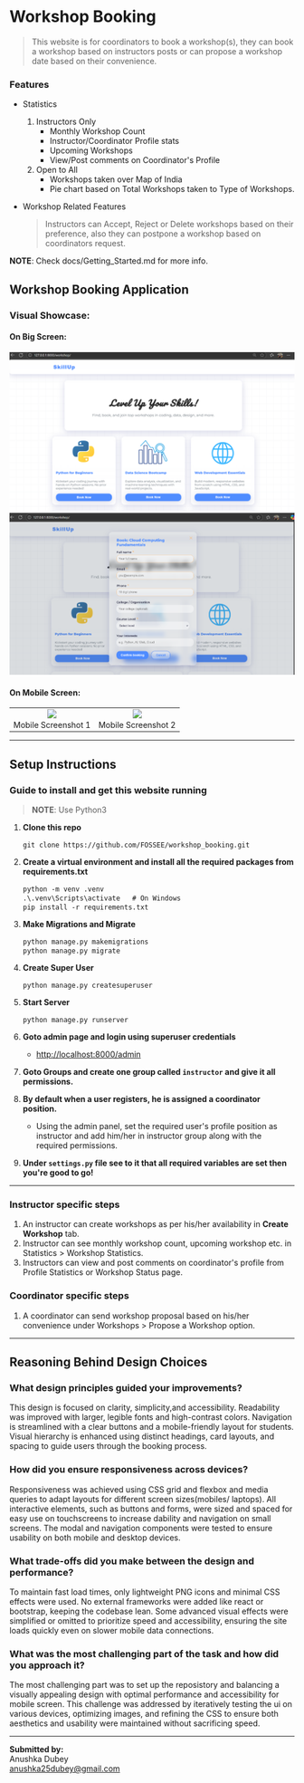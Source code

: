 # **Workshop Booking**

> This website is for coordinators to book a workshop(s), they can book a workshop based on instructors posts or can propose a workshop date based on their convenience.


### Features
* Statistics
    1. Instructors Only
        * Monthly Workshop Count
        * Instructor/Coordinator Profile stats
        * Upcoming Workshops
        * View/Post comments on Coordinator's Profile
    2. Open to All
        * Workshops taken over Map of India
        * Pie chart based on Total Workshops taken to Type of Workshops.

* Workshop Related Features
    > Instructors can Accept, Reject or Delete workshops based on their preference, also they can postpone a workshop based on coordinators request.

__NOTE__: Check docs/Getting_Started.md for more info.

## Workshop Booking Application

### Visual Showcase:

#### On Big Screen:
![image](/screenshots/image.png)
![image](/screenshots/image-2.png)

#### On Mobile Screen:
<table>
  <tr>
    <td align="center"><img src="docs/mobile1.png" width="250"><br>Mobile Screenshot 1</td>
    <td align="center"><img src="docs/mobile2.png" width="250"><br>Mobile Screenshot 2</td>
  </tr>
</table>

---

## Setup Instructions

### Guide to install and get this website running

> __NOTE__: Use Python3 

1. **Clone this repo**
    ```
    git clone https://github.com/FOSSEE/workshop_booking.git
    ```

2. **Create a virtual environment and install all the required packages from requirements.txt**
    ```
    python -m venv .venv
    .\.venv\Scripts\activate   # On Windows
    pip install -r requirements.txt
    ```

3. **Make Migrations and Migrate**
    ```
    python manage.py makemigrations
    python manage.py migrate
    ```

4. **Create Super User**
    ```
    python manage.py createsuperuser
    ```

5. **Start Server**
    ```
    python manage.py runserver
    ```

6. **Goto admin page and login using superuser credentials**
    - [http://localhost:8000/admin](http://localhost:8000/admin)

7. **Goto Groups and create one group called `instructor` and give it all permissions.**

8. **By default when a user registers, he is assigned a coordinator position.**
    - Using the admin panel, set the required user's profile position as instructor and add him/her in instructor group along with the required permissions.

9. **Under `settings.py` file see to it that all required variables are set then you're good to go!**

---

### Instructor specific steps

1. An instructor can create workshops as per his/her availability in **Create Workshop** tab.
2. Instructor can see monthly workshop count, upcoming workshop etc. in Statistics > Workshop Statistics.
3. Instructors can view and post comments on coordinator's profile from Profile Statistics or Workshop Status page.

### Coordinator specific steps

1. A coordinator can send workshop proposal based on his/her convenience under Workshops > Propose a Workshop option.

---

## Reasoning Behind Design Choices

### What design principles guided your improvements?
This design is focused on clarity, simplicity,and accessibility. Readability was improved with larger, legible fonts and high-contrast colors. Navigation is streamlined with a clear buttons and a mobile-friendly layout for students. Visual hierarchy is enhanced using distinct headings, card layouts, and spacing to guide users through the booking process.

### How did you ensure responsiveness across devices?
Responsiveness was achieved using CSS grid and flexbox and media queries to adapt layouts for different screen sizes(mobiles/ laptops). All interactive elements, such as buttons and forms, were sized and spaced for easy use on touchscreens to increase dability and navigation on small screens. The modal and navigation components were tested to ensure usability on both mobile and desktop devices.

### What trade-offs did you make between the design and performance?
To maintain fast load times, only lightweight PNG icons and minimal CSS effects were used. No external frameworks were added like react or bootstrap, keeping the codebase lean. Some advanced visual effects were simplified or omitted to prioritize speed and accessibility, ensuring the site loads quickly even on slower mobile data connections.

### What was the most challenging part of the task and how did you approach it?
The most challenging part was to set up the reposistory and balancing a visually appealing design with optimal performance and accessibility for mobile screen. This challenge was addressed by iteratively testing the ui on various devices, optimizing images, and refining the CSS to ensure both aesthetics and usability were maintained without sacrificing speed.

---

**Submitted by:**  
Anushka Dubey  
anushka25dubey@gmail.com
